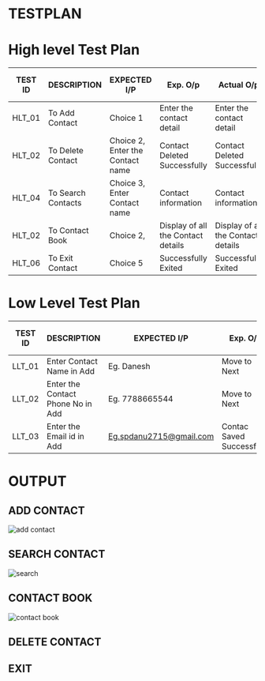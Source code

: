 #   TESTPLAN 



# High level Test Plan

|TEST ID   |DESCRIPTION  	              |EXPECTED I/P |Exp. O/p |Actual O/p |Pass or Fail |
|---- |---- |---- |---- |---- |---- |
|HLT_01	|To Add Contact |Choice 1 |Enter the contact detail |Enter the contact detail |pass |
|HLT_02	|To Delete Contact |Choice 2, Enter the Contact name  |Contact Deleted Successfully |Contact Deleted Successfully|Pass | 
|HLT_04	 |To Search Contacts |Choice 3, Enter Contact name  |Contact information |Contact information |Pass |
|HLT_02	|To Contact Book |Choice 2, |Display of all the Contact details |Display of all the Contact details |Pass | 
|HLT_06	 |To Exit Contact |Choice 5 |Successfully Exited |Successfully Exited |Pass |










# Low Level Test Plan

|TEST ID     	|DESCRIPTION	  |EXPECTED I/P |Exp. O/p |Actual O/p |Pass or Fail |
|---- |---- |---- |---- |---- |----|
|LLT_01 |Enter Contact Name in Add |Eg. Danesh |Move to Next |Move |Pass |
|LLT_02	|Enter the Contact Phone No  in Add |Eg. 7788665544 |Move to Next  |Move  |Pass |
|LLT_03	|Enter the Email id in Add |Eg.spdanu2715@gmail.com |Contac Saved Successfully|Contact Saved Successfully|Pass |





# OUTPUT

## ADD CONTACT
![add contact](https://user-images.githubusercontent.com/98831772/155016149-fb8d315b-9574-4639-adcb-d2484592fe84.PNG)

## SEARCH CONTACT
![search](https://user-images.githubusercontent.com/98831772/155016502-857255ee-4ded-4f03-a55b-97209042e0d5.PNG)


## CONTACT BOOK
![contact book](https://user-images.githubusercontent.com/98831772/155016606-2a5b0e04-b6bf-49dc-8073-016c5c125d70.PNG)


## DELETE CONTACT


## EXIT
